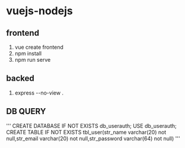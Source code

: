 # vuejs-nodejs
## frontend
1. vue create frontend
2. npm install
3. npm run serve

## backed
1. express --no-view .

## DB QUERY
'''
CREATE DATABASE IF NOT EXISTS db_userauth;
USE db_userauth;
CREATE TABLE IF NOT EXISTS tbl_user(str_name varchar(20) not null,str_email varchar(20) not null,str_password varchar(64) not null)
'''
